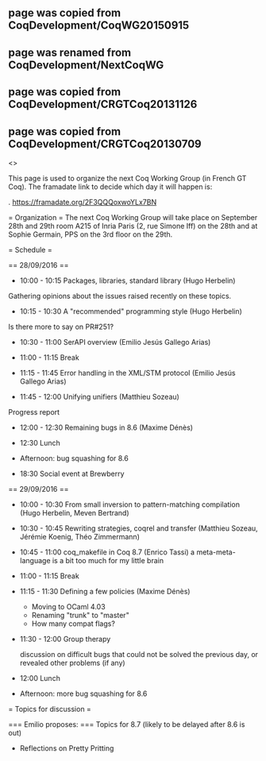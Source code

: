 ## page was copied from CoqDevelopment/CoqWG20150915
## page was renamed from CoqDevelopment/NextCoqWG
## page was copied from CoqDevelopment/CRGTCoq20131126
## page was copied from CoqDevelopment/CRGTCoq20130709
<<TableOfContents>>

This page is used to organize the next Coq Working Group (in French GT Coq). The framadate link to decide which day it will happen is:

 . https://framadate.org/2F3QQQoxwoYLx7BN

= Organization =
The next Coq Working Group will take place on September 28th and 29th 
room A215 of Inria Paris (2, rue Simone Iff) on the 28th and at Sophie Germain, 
PPS on the 3rd floor on the 29th.

= Schedule =

== 28/09/2016 ==

 * 10:00 - 10:15 Packages, libraries, standard library (Hugo Herbelin)

  Gathering opinions about the issues raised recently on these topics.

 * 10:15 - 10:30 A "recommended" programming style (Hugo Herbelin)

  Is there more to say on PR#251?

 * 10:30 - 11:00 SerAPI overview (Emilio Jesús Gallego Arias)

 * 11:00 - 11:15 Break

 * 11:15 - 11:45 Error handling in the XML/STM protocol (Emilio Jesús Gallego Arias)

 * 11:45 - 12:00 Unifying unifiers (Matthieu Sozeau)

  Progress report

 * 12:00 - 12:30 Remaining bugs in 8.6 (Maxime Dénès)

 * 12:30 Lunch

 * Afternoon: bug squashing for 8.6

 * 18:30 Social event at Brewberry

== 29/09/2016 ==

 * 10:00 - 10:30 From small inversion to pattern-matching compilation (Hugo Herbelin, Meven Bertrand)

 * 10:30 - 10:45 Rewriting strategies, coqrel and transfer (Matthieu Sozeau, Jérémie Koenig, Théo Zimmermann)

 * 10:45 - 11:00 coq_makefile in Coq 8.7 (Enrico Tassi)
   a meta-meta-language is a bit too much for my little brain

 * 11:00 - 11:15 Break

 * 11:15 - 11:30 Defining a few policies (Maxime Dénès)
   * Moving to OCaml 4.03
   * Renaming "trunk" to "master"
   * How many compat flags?

 * 11:30 - 12:00 Group therapy

   discussion on difficult bugs that could not be solved the previous day,
   or revealed other problems (if any)

 * 12:00 Lunch

 * Afternoon: more bug squashing for 8.6


= Topics for discussion =

=== Emilio proposes: ===
Topics for 8.7 (likely to be delayed after 8.6 is out)
 * Reflections on Pretty Pritting
